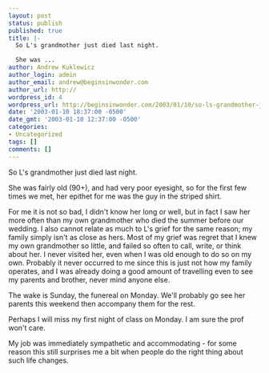 ```yaml
---
layout: post
status: publish
published: true
title: |-
  So L's grandmother just died last night.

  She was ...
author: Andrew Kuklewicz
author_login: admin
author_email: andrew@beginsinwonder.com
author_url: http://
wordpress_id: 4
wordpress_url: http://beginsinwonder.com/2003/01/10/so-ls-grandmother-just-died-last-nightshe-was/
date: '2003-01-10 18:37:00 -0500'
date_gmt: '2003-01-10 12:37:00 -0500'
categories:
- Uncategorized
tags: []
comments: []
---
```

<p>So L's grandmother just died last night.</p>
<p>She was fairly old (90+), and had very poor eyesight, so for the first few times we met, her epithet for me was the guy in the striped shirt.</p>
<p>For me it is not so bad, I didn't know her long or well, but in fact I saw her more often than my own grandmother who died the summer before our wedding.  I also cannot relate as much to L's grief for the same reason; my family simply isn't as close as hers.  Most of my grief was regret that I knew my own grandmother so little, and failed so often to call, write, or think about her.  I never visited her, even when I was old enough to do so on my own.  Probably it never occurred to me since this is just not how my family operates, and I was already doing a good amount of travelling even to see my parents and brother, never mind anyone else.</p>
<p>The wake is Sunday, the funereal on Monday.  We'll probably go see her parents this weekend then accompany them for the rest.  </p>
<p>Perhaps I will miss my first night of class on Monday.  I am sure the prof won't care.</p>
<p>My job was immediately sympathetic and accommodating - for some reason this still surprises me a bit when people do the right thing about such life changes.</p>
